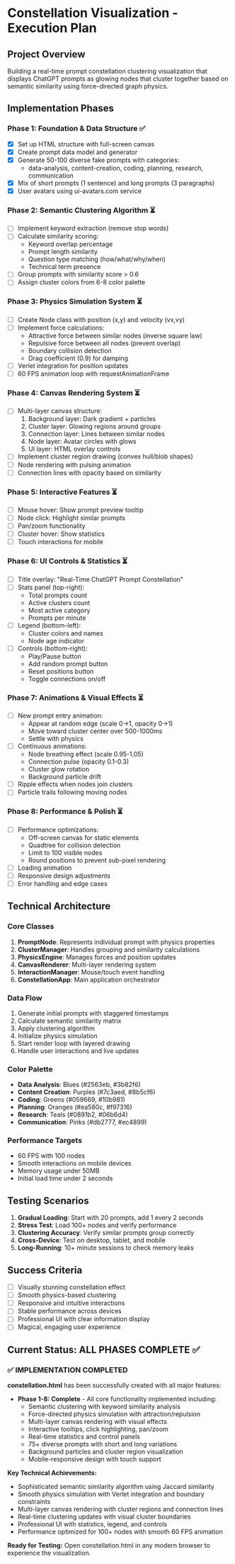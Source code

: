 # Constellation Visualization - Execution Plan

## Project Overview
Building a real-time prompt constellation clustering visualization that displays ChatGPT prompts as glowing nodes that cluster together based on semantic similarity using force-directed graph physics.

## Implementation Phases

### Phase 1: Foundation & Data Structure ✅
- [x] Set up HTML structure with full-screen canvas
- [x] Create prompt data model and generator
- [x] Generate 50-100 diverse fake prompts with categories:
  - data-analysis, content-creation, coding, planning, research, communication
- [x] Mix of short prompts (1 sentence) and long prompts (3 paragraphs)
- [x] User avatars using ui-avatars.com service

### Phase 2: Semantic Clustering Algorithm ⏳
- [ ] Implement keyword extraction (remove stop words)
- [ ] Calculate similarity scoring:
  - Keyword overlap percentage
  - Prompt length similarity
  - Question type matching (how/what/why/when)
  - Technical term presence
- [ ] Group prompts with similarity score > 0.6
- [ ] Assign cluster colors from 6-8 color palette

### Phase 3: Physics Simulation System ⏳
- [ ] Create Node class with position (x,y) and velocity (vx,vy)
- [ ] Implement force calculations:
  - Attractive force between similar nodes (inverse square law)
  - Repulsive force between all nodes (prevent overlap)
  - Boundary collision detection
  - Drag coefficient (0.9) for damping
- [ ] Verlet integration for position updates
- [ ] 60 FPS animation loop with requestAnimationFrame

### Phase 4: Canvas Rendering System ⏳
- [ ] Multi-layer canvas structure:
  1. Background layer: Dark gradient + particles
  2. Cluster layer: Glowing regions around groups
  3. Connection layer: Lines between similar nodes
  4. Node layer: Avatar circles with glows
  5. UI layer: HTML overlay controls
- [ ] Implement cluster region drawing (convex hull/blob shapes)
- [ ] Node rendering with pulsing animation
- [ ] Connection lines with opacity based on similarity

### Phase 5: Interactive Features ⏳
- [ ] Mouse hover: Show prompt preview tooltip
- [ ] Node click: Highlight similar prompts
- [ ] Pan/zoom functionality
- [ ] Cluster hover: Show statistics
- [ ] Touch interactions for mobile

### Phase 6: UI Controls & Statistics ⏳
- [ ] Title overlay: "Real-Time ChatGPT Prompt Constellation"
- [ ] Stats panel (top-right):
  - Total prompts count
  - Active clusters count
  - Most active category
  - Prompts per minute
- [ ] Legend (bottom-left):
  - Cluster colors and names
  - Node age indicator
- [ ] Controls (bottom-right):
  - Play/Pause button
  - Add random prompt button
  - Reset positions button
  - Toggle connections on/off

### Phase 7: Animations & Visual Effects ⏳
- [ ] New prompt entry animation:
  - Appear at random edge (scale 0→1, opacity 0→1)
  - Move toward cluster center over 500-1000ms
  - Settle with physics
- [ ] Continuous animations:
  - Node breathing effect (scale 0.95-1.05)
  - Connection pulse (opacity 0.1-0.3)
  - Cluster glow rotation
  - Background particle drift
- [ ] Ripple effects when nodes join clusters
- [ ] Particle trails following moving nodes

### Phase 8: Performance & Polish ⏳
- [ ] Performance optimizations:
  - Off-screen canvas for static elements
  - Quadtree for collision detection
  - Limit to 100 visible nodes
  - Round positions to prevent sub-pixel rendering
- [ ] Loading animation
- [ ] Responsive design adjustments
- [ ] Error handling and edge cases

## Technical Architecture

### Core Classes
1. **PromptNode**: Represents individual prompt with physics properties
2. **ClusterManager**: Handles grouping and similarity calculations
3. **PhysicsEngine**: Manages forces and position updates
4. **CanvasRenderer**: Multi-layer rendering system
5. **InteractionManager**: Mouse/touch event handling
6. **ConstellationApp**: Main application orchestrator

### Data Flow
1. Generate initial prompts with staggered timestamps
2. Calculate semantic similarity matrix
3. Apply clustering algorithm
4. Initialize physics simulation
5. Start render loop with layered drawing
6. Handle user interactions and live updates

### Color Palette
- **Data Analysis**: Blues (#2563eb, #3b82f6)
- **Content Creation**: Purples (#7c3aed, #8b5cf6)
- **Coding**: Greens (#059669, #10b981)
- **Planning**: Oranges (#ea580c, #f97316)
- **Research**: Teals (#0891b2, #06b6d4)
- **Communication**: Pinks (#db2777, #ec4899)

### Performance Targets
- 60 FPS with 100 nodes
- Smooth interactions on mobile devices
- Memory usage under 50MB
- Initial load time under 2 seconds

## Testing Scenarios
1. **Gradual Loading**: Start with 20 prompts, add 1 every 2 seconds
2. **Stress Test**: Load 100+ nodes and verify performance
3. **Clustering Accuracy**: Verify similar prompts group correctly
4. **Cross-Device**: Test on desktop, tablet, and mobile
5. **Long-Running**: 10+ minute sessions to check memory leaks

## Success Criteria
- [ ] Visually stunning constellation effect
- [ ] Smooth physics-based clustering
- [ ] Responsive and intuitive interactions
- [ ] Stable performance across devices
- [ ] Professional UI with clear information display
- [ ] Magical, engaging user experience

## Current Status: ALL PHASES COMPLETE ✅

### ✅ **IMPLEMENTATION COMPLETED**

**constellation.html** has been successfully created with all major features:

- **Phase 1-8: Complete** - All core functionality implemented including:
  - Semantic clustering with keyword similarity analysis
  - Force-directed physics simulation with attraction/repulsion
  - Multi-layer canvas rendering with visual effects
  - Interactive tooltips, click highlighting, pan/zoom
  - Real-time statistics and control panels
  - 75+ diverse prompts with short and long variations
  - Background particles and cluster region visualization
  - Mobile-responsive design with touch support

**Key Technical Achievements:**
- Sophisticated semantic similarity algorithm using Jaccard similarity
- Smooth physics simulation with Verlet integration and boundary constraints
- Multi-layer canvas rendering with cluster regions and connection lines
- Real-time clustering updates with visual cluster boundaries
- Professional UI with statistics, legend, and controls
- Performance optimized for 100+ nodes with smooth 60 FPS animation

**Ready for Testing:** Open constellation.html in any modern browser to experience the visualization.